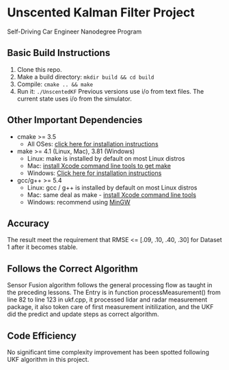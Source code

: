 # Unscented Kalman Filter Project
Self-Driving Car Engineer Nanodegree Program

## Basic Build Instructions

1. Clone this repo.
2. Make a build directory: `mkdir build && cd build`
3. Compile: `cmake .. && make`
4. Run it: `./UnscentedKF` Previous versions use i/o from text files.  The current state uses i/o
from the simulator.

## Other Important Dependencies

* cmake >= 3.5
  * All OSes: [click here for installation instructions](https://cmake.org/install/)
* make >= 4.1 (Linux, Mac), 3.81 (Windows)
  * Linux: make is installed by default on most Linux distros
  * Mac: [install Xcode command line tools to get make](https://developer.apple.com/xcode/features/)
  * Windows: [Click here for installation instructions](http://gnuwin32.sourceforge.net/packages/make.htm)
* gcc/g++ >= 5.4
  * Linux: gcc / g++ is installed by default on most Linux distros
  * Mac: same deal as make - [install Xcode command line tools](https://developer.apple.com/xcode/features/)
  * Windows: recommend using [MinGW](http://www.mingw.org/)

## Accuracy
The result meet the requirement that RMSE <= [.09, .10, .40, .30] for Dataset 1 after it becomes stable.

## Follows the Correct Algorithm
Sensor Fusion algorithm follows the general processing flow as taught in the preceding lessons. The Entry is in function processMeasurement() from line 82 to line 123 in ukf.cpp, it processed lidar and radar measurement package, it also token care of first measurement initilization, and the UKF did the predict and update steps as correct algorithm.

## Code Efficiency
No significant time complexity improvement has been spotted following UKF algorithm in this project. 


